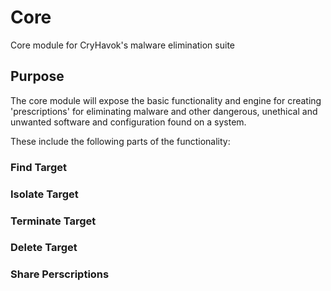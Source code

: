 # Core
Core module for CryHavok's malware elimination suite

## Purpose
The core module will expose the basic functionality and engine for creating 'prescriptions' for eliminating malware and other dangerous, unethical and unwanted software and configuration found on a system.

These include the following parts of the functionality:

### Find Target

### Isolate Target

### Terminate Target

### Delete Target

### Share Perscriptions
